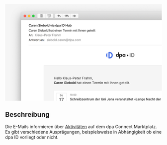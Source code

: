![](Email.png)

## Beschreibung
Die E-Mails informieren über [Aktivitäten](Aktivitäten) auf dem dpa Connect Marktplatz. Es gibt verschiedene Ausprägungen, beispielsweise in Abhängigkeit ob eine dpa ID vorliegt oder nicht.
